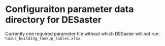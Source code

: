 # Configuraiton parameter data directory for DESaster

Currently one required parameter file without which DESaster will not run:
`hazus_building_lookup_tables.xlsx`